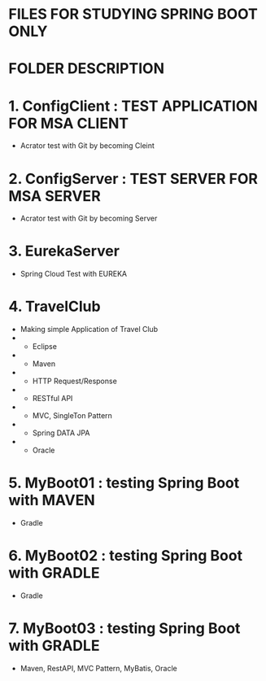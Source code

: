 # FILES FOR STUDYING SPRING BOOT ONLY

# FOLDER DESCRIPTION

# 1. ConfigClient : TEST APPLICATION FOR MSA CLIENT
- Acrator test with Git by becoming Cleint

# 2. ConfigServer : TEST SERVER FOR MSA SERVER
- Acrator test with Git by becoming Server

# 3. EurekaServer
- Spring Cloud Test with EUREKA

# 4. TravelClub
- Making simple Application of Travel Club
- - Eclipse
- - Maven
- - HTTP Request/Response
- - RESTful API
- - MVC, SingleTon Pattern
- - Spring DATA JPA
- - Oracle

# 5. MyBoot01 : testing Spring Boot with MAVEN
- Gradle

# 6. MyBoot02 : testing Spring Boot with GRADLE
- Gradle

# 7. MyBoot03 : testing Spring Boot with GRADLE
- Maven, RestAPI, MVC Pattern, MyBatis, Oracle
